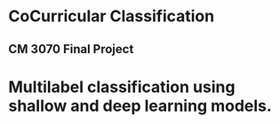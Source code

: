 # CoCurricular Classification

## CM 3070 Final Project

# Multilabel classification using shallow and deep learning models.
